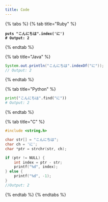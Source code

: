 ```yaml
---
title: Code
---
```


{% tabs %}
{% tab title="Ruby" %}
<pre class="language-ruby"><code class="lang-ruby"><strong>puts "こんにちは".index('に')
</strong><strong># Output: 2
</strong></code></pre>
{% endtab %}

{% tab title="Java" %}
```java
System.out.println("こんにちは".indexOf("に"));
// Output: 2
```
{% endtab %}

{% tab title="Python" %}
```python
print("こんにちは".find("に"))
# Output: 2
```
{% endtab %}

{% tab title="C" %}
```c
#include <string.h>

char str[] = "こんにちは";
char ch = 'に';
char *ptr = strchr(str, ch);

if (ptr != NULL) {
    int index = ptr - str;
    printf("%d", index);
} else {
    printf("%d", -1);
}
//Output: 2
```
{% endtab %}
{% endtabs %}
